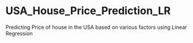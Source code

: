 # USA_House_Price_Prediction_LR
Predicting Price of house in the USA based on various factors using Linear Regression
